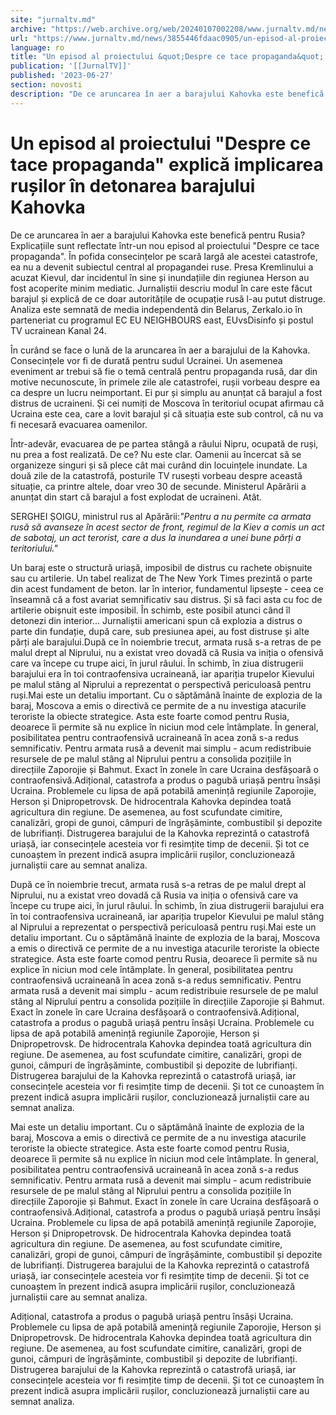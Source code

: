 ```yaml
---
site: "jurnaltv.md"
archive: "https://web.archive.org/web/20240107002208/www.jurnaltv.md/news/3855446fdaac0905/un-episod-al-proiectului-despre-ce-tace-propaganda-explica-implicarea-rusilor-in-detonarea-barajului-kahovka.html"
url: "https://www.jurnaltv.md/news/3855446fdaac0905/un-episod-al-proiectului-despre-ce-tace-propaganda-explica-implicarea-rusilor-in-detonarea-barajului-kahovka.html"
language: ro
title: "Un episod al proiectului &quot;Despre ce tace propaganda&quot; explică implicarea rușilor în detonarea barajului Kahovka"
publication: '[[JurnalTV]]'
published: '2023-06-27'
section: novosti
description: "De ce aruncarea în aer a barajului Kahovka este benefică pentru Rusia? Explicațiile sunt reflectate într-un nou episod al proiectului"
---
```


# Un episod al proiectului &quot;Despre ce tace propaganda&quot; explică implicarea rușilor în detonarea barajului Kahovka

De ce aruncarea în aer a barajului Kahovka este benefică pentru Rusia? Explicațiile sunt reflectate într-un nou episod al proiectului "Despre ce tace propaganda". În pofida consecințelor pe scară largă ale acestei catastrofe, ea nu a devenit subiectul central al propagandei ruse. Presa Kremlinului a acuzat Kievul, dar incidentul în sine și inundațiile din regiunea Herson au fost acoperite minim mediatic. Jurnaliștii descriu modul în care este făcut barajul și explică de ce doar autoritățile de ocupație rusă l-au putut distruge. Analiza este semnată de media independentă din Belarus, Zerkalo.io în parteneriat cu programul ЕС EU NEIGHBOURS east, EUvsDisinfo și postul TV ucrainean Kanal 24.

În curând se face o lună de la aruncarea în aer a barajului de la Kahovka. Consecințele vor fi de durată pentru sudul Ucrainei. Un asemenea eveniment ar trebui să fie o temă centrală pentru propaganda rusă, dar din motive necunoscute, în primele zile ale catastrofei, rușii vorbeau despre ea ca despre un lucru neimportant. Ei pur și simplu au anunțat că barajul a fost distrus de ucraineni. Și cei numiți de Moscova în teritoriul ocupat afirmau că Ucraina este cea, care a lovit barajul și că situația este sub control, că nu va fi necesară evacuarea oamenilor.

Într-adevăr, evacuarea de pe partea stângă a râului Nipru, ocupată de ruși, nu prea a fost realizată. De ce? Nu este clar. Oamenii au încercat să se organizeze singuri și să plece cât mai curând din locuințele inundate. La două zile de la catastrofă, posturile TV rusești vorbeau despre această situație, ca printre altele, doar vreo 30 de secunde. Ministerul Apărării a anunțat din start că barajul a fost explodat de ucraineni. Atât.

SERGHEI ȘOIGU, ministrul rus al Apărării:*"Pentru a nu permite ca armata rusă să avanseze în acest sector de front, regimul de la Kiev a comis un act de sabotaj, un act terorist, care a dus la inundarea a unei bune părți a teritoriului."*

Un baraj este o structură uriașă, imposibil de distrus cu rachete obișnuite sau cu artilerie. Un tabel realizat de The New York Times prezintă o parte din acest fundament de beton. Iar în interior, fundamentul lipsește - ceea ce înseamnă că a fost avariat semnificativ sau distrus. Și să faci asta cu foc de artilerie obișnuit este imposibil. În schimb, este posibil atunci când îl detonezi din interior... Jurnaliștii americani spun că explozia a distrus o parte din fundație, după care, sub presiunea apei, au fost distruse și alte părți ale barajului.După ce în noiembrie trecut, armata rusă s-a retras de pe malul drept al Niprului, nu a existat vreo dovadă că Rusia va iniția o ofensivă care va începe cu trupe aici, în jurul râului. În schimb, în ziua distrugerii barajului era în toi contraofensiva ucraineană, iar apariția trupelor Kievului pe malul stâng al Niprului a reprezentat o perspectivă periculoasă pentru ruși.Mai este un detaliu important. Cu o săptămână înainte de explozia de la baraj, Moscova a emis o directivă ce permite de a nu investiga atacurile teroriste la obiecte strategice. Asta este foarte comod pentru Rusia, deoarece îi permite să nu explice în niciun mod cele întâmplate. În general, posibilitatea pentru contraofensivă ucraineană în acea zonă s-a redus semnificativ. Pentru armata rusă a devenit mai simplu - acum redistribuie resursele de pe malul stâng al Niprului pentru a consolida pozițiile în direcțiile Zaporojie și Bahmut. Exact în zonele în care Ucraina desfășoară o contraofensivă.Adițional, catastrofa a produs o pagubă uriașă pentru însăși Ucraina. Problemele cu lipsa de apă potabilă amenință regiunile Zaporojie, Herson și Dnipropetrovsk. De hidrocentrala Kahovka depindea toată agricultura din regiune. De asemenea, au fost scufundate cimitire, canalizări, gropi de gunoi, câmpuri de îngrășăminte, combustibil și depozite de lubrifianți. Distrugerea barajului de la Kahovka reprezintă o catastrofă uriașă, iar consecințele acesteia vor fi resimțite timp de decenii. Și tot ce cunoaștem în prezent indică asupra implicării rușilor, concluzionează jurnaliștii care au semnat analiza.

După ce în noiembrie trecut, armata rusă s-a retras de pe malul drept al Niprului, nu a existat vreo dovadă că Rusia va iniția o ofensivă care va începe cu trupe aici, în jurul râului. În schimb, în ziua distrugerii barajului era în toi contraofensiva ucraineană, iar apariția trupelor Kievului pe malul stâng al Niprului a reprezentat o perspectivă periculoasă pentru ruși.Mai este un detaliu important. Cu o săptămână înainte de explozia de la baraj, Moscova a emis o directivă ce permite de a nu investiga atacurile teroriste la obiecte strategice. Asta este foarte comod pentru Rusia, deoarece îi permite să nu explice în niciun mod cele întâmplate. În general, posibilitatea pentru contraofensivă ucraineană în acea zonă s-a redus semnificativ. Pentru armata rusă a devenit mai simplu - acum redistribuie resursele de pe malul stâng al Niprului pentru a consolida pozițiile în direcțiile Zaporojie și Bahmut. Exact în zonele în care Ucraina desfășoară o contraofensivă.Adițional, catastrofa a produs o pagubă uriașă pentru însăși Ucraina. Problemele cu lipsa de apă potabilă amenință regiunile Zaporojie, Herson și Dnipropetrovsk. De hidrocentrala Kahovka depindea toată agricultura din regiune. De asemenea, au fost scufundate cimitire, canalizări, gropi de gunoi, câmpuri de îngrășăminte, combustibil și depozite de lubrifianți. Distrugerea barajului de la Kahovka reprezintă o catastrofă uriașă, iar consecințele acesteia vor fi resimțite timp de decenii. Și tot ce cunoaștem în prezent indică asupra implicării rușilor, concluzionează jurnaliștii care au semnat analiza.

Mai este un detaliu important. Cu o săptămână înainte de explozia de la baraj, Moscova a emis o directivă ce permite de a nu investiga atacurile teroriste la obiecte strategice. Asta este foarte comod pentru Rusia, deoarece îi permite să nu explice în niciun mod cele întâmplate. În general, posibilitatea pentru contraofensivă ucraineană în acea zonă s-a redus semnificativ. Pentru armata rusă a devenit mai simplu - acum redistribuie resursele de pe malul stâng al Niprului pentru a consolida pozițiile în direcțiile Zaporojie și Bahmut. Exact în zonele în care Ucraina desfășoară o contraofensivă.Adițional, catastrofa a produs o pagubă uriașă pentru însăși Ucraina. Problemele cu lipsa de apă potabilă amenință regiunile Zaporojie, Herson și Dnipropetrovsk. De hidrocentrala Kahovka depindea toată agricultura din regiune. De asemenea, au fost scufundate cimitire, canalizări, gropi de gunoi, câmpuri de îngrășăminte, combustibil și depozite de lubrifianți. Distrugerea barajului de la Kahovka reprezintă o catastrofă uriașă, iar consecințele acesteia vor fi resimțite timp de decenii. Și tot ce cunoaștem în prezent indică asupra implicării rușilor, concluzionează jurnaliștii care au semnat analiza.

Adițional, catastrofa a produs o pagubă uriașă pentru însăși Ucraina. Problemele cu lipsa de apă potabilă amenință regiunile Zaporojie, Herson și Dnipropetrovsk. De hidrocentrala Kahovka depindea toată agricultura din regiune. De asemenea, au fost scufundate cimitire, canalizări, gropi de gunoi, câmpuri de îngrășăminte, combustibil și depozite de lubrifianți. Distrugerea barajului de la Kahovka reprezintă o catastrofă uriașă, iar consecințele acesteia vor fi resimțite timp de decenii. Și tot ce cunoaștem în prezent indică asupra implicării rușilor, concluzionează jurnaliștii care au semnat analiza.